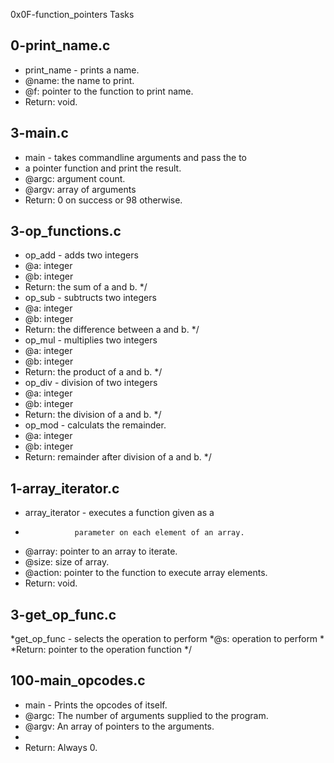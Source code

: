 0x0F-function_pointers Tasks
## 0-print_name.c
* print_name - prints a name.
* @name: the name to print.
* @f: pointer to the function to print name.
* Return: void.
## 3-main.c
* main - takes commandline arguments and pass the to
* a pointer function and print the result.
* @argc: argument count.
* @argv: array of arguments
* Return: 0 on success or 98 otherwise.
## 3-op_functions.c
* op_add - adds two integers
* @a: integer
* @b: integer
* Return: the sum of a and b.
*/
* op_sub - subtructs two integers
* @a: integer
* @b: integer
* Return: the difference between a and b.
*/
* op_mul - multiplies two integers
* @a: integer
* @b: integer
* Return: the product of a and b.
*/
* op_div - division of two integers
* @a: integer
* @b: integer
* Return: the division of a and b.
*/
* op_mod - calculats the remainder.
* @a: integer
* @b: integer
* Return: remainder after division of a and b.
*/
## 1-array_iterator.c
* array_iterator - executes a function given as a
*                parameter on each element of an array.
* @array: pointer to an array to iterate.
* @size: size of array.
* @action: pointer to the function to execute array elements.
* Return: void.
## 3-get_op_func.c
*get_op_func - selects the operation to perform
*@s: operation to perform
*
*Return: pointer to the operation function
*/
## 100-main_opcodes.c
* main - Prints the opcodes of itself.
* @argc: The number of arguments supplied to the program.
* @argv: An array of pointers to the arguments.
*
* Return: Always 0.

